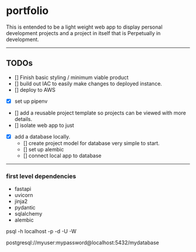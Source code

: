 # portfolio
This is entended to be a light weight web app to display personal development projects and a project in itself that is Perpetually in development.

---

## TODOs
- [] Finish basic styling / minimum viable product
- [] build out IAC to easily make changes to deployed instance.
- [] deploy to AWS
- [x] set up pipenv
- [] add a reusable project template so projects can be viewed with more details.
- [] isolate web app to just 
- [x] add a database locally.
    - [] create project model for database very simple to start. 
    - [] set up alembic
    - [] connect local app to database

---

### first level dependencies
- fastapi
- uvicorn
- jinja2
- pydantic
- sqlalchemy
- alembic


psql -h localhost -p <Port> -d <Name> -U <User> -W

postgresql://myuser:mypassword@localhost:5432/mydatabase